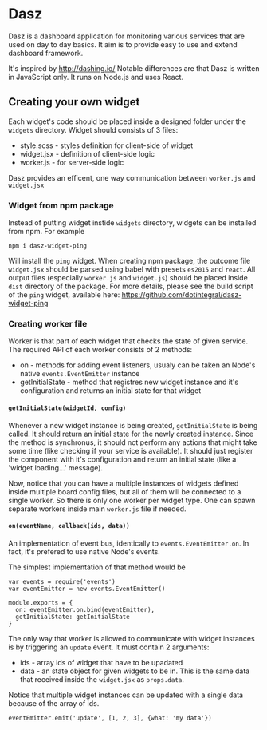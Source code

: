 # Dasz

Dasz is a dashboard application for monitoring various services that are used on day to day basics.
It aim is to provide easy to use and extend dashboard framework.

It's inspired by http://dashing.io/
Notable differences are that Dasz is written in JavaScript only. It runs on Node.js and uses React.

## Creating your own widget

Each widget's code should be placed inside a designed folder under the `widgets` directory.
Widget should consists of 3 files:

* style.scss - styles definition for client-side of widget
* widget.jsx - definition of client-side logic
* worker.js - for server-side logic

Dasz provides an efficent, one way communication between `worker.js` and `widget.jsx`

### Widget from npm package

Instead of putting widget instide `widgets` directory, widgets can be installed from npm. For example

    npm i dasz-widget-ping

Will install the `ping` widget. When creating npm package, the outcome file `widget.jsx` should be parsed using babel
with presets `es2015` and `react`. All output files (especially `worker.js` and `widget.js`) should be placed inside `dist`
directory of the package. For more details, please see the build script of the `ping` widget, available here:
https://github.com/dotintegral/dasz-widget-ping

### Creating worker file

Worker is that part of each widget that checks the state of given service.
The required API of each worker consists of 2 methods:

* on - methods for adding event listeners, usualy can be taken an Node's native `events.EventEmitter` instance
* getInitialState - method that registres new widget instance and it's configuration and returns an initial state for that widget

#### `getInitialState(widgetId, config)`

Whenever a new widget instance is being created, `getInitialState` is being called. It should return an initial state for the newly created instance. Since the method is synchronus, it should not perform any actions that might take some time (like checking if your service is available). It should just register the component with it's configuration and return an initial state (like a 'widget loading...' message).

Now, notice that you can have a multiple instances of widgets defined inside multiple board config files, but all of them will be connected to a single worker. So there is only one worker per widget type. One can spawn separate workers inside main `worker.js` file if needed.

#### `on(eventName, callback(ids, data))`

An implementation of event bus, identically to `events.EventEmitter.on`. In fact, it's prefered to use native Node's events.

The simplest implementation of that method would be

    var events = require('events')
    var eventEmitter = new events.EventEmitter()

    module.exports = {
      on: eventEmitter.on.bind(eventEmitter),
      getInitialState: getInitialState
    }

The only way that worker is allowed to communicate with widget instances is by triggering an `update` event. It must contain 2 arguments:

* ids - array ids of widget that have to be upadated
* data - an state object for given widgets to be in. This is the same data that received inside the `widget.jsx` as `props.data`.

Notice that multiple widget instances can be updated with a single data because of the array of ids.

    eventEmitter.emit('update', [1, 2, 3], {what: 'my data'})
